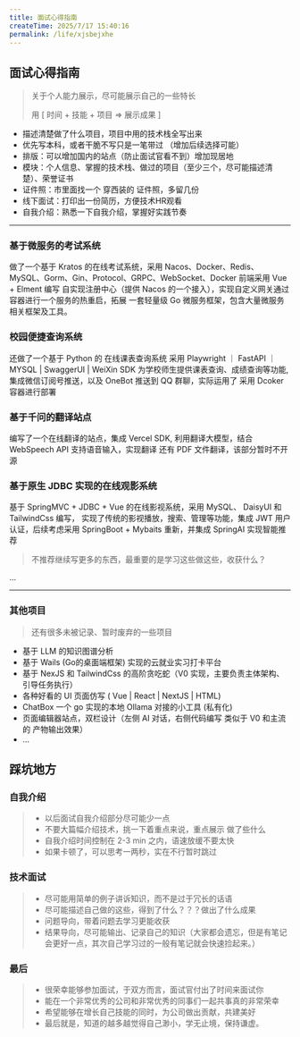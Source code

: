```yaml
---
title: 面试心得指南
createTime: 2025/7/17 15:40:16
permalink: /life/xjsbejxhe
---
```


## 面试心得指南

> 关于个人能力展示，尽可能展示自己的一些特长
>
> 用 [ 时间 + 技能 + 项目 => 展示成果 ]

- 描述清楚做了什么项目，项目中用的技术栈全写出来
- 优先写本科，或者干脆不写只是一笔带过 （增加后续选择可能）
- 排版：可以增加国内的站点（防止面试官看不到）增加现居地
- 模块：个人信息、掌握的技术栈、做过的项目（至少三个，尽可能描述清楚）、荣誉证书 
- 证件照：市里面找一个 穿西装的 证件照，多留几份
- 线下面试：打印出一份简历，方便技术HR观看
- 自我介绍：熟悉一下自我介绍，掌握好实践节奏


---

### 基于微服务的考试系统

做了一个基于 Kratos 的在线考试系统，采用 Nacos、Docker、Redis、MySQL、Gorm、Gin、Protocol、GRPC、WebSocket、Docker
前端采用 Vue + Elment 编写
自实现注册中心（提供 Nacos 的一个接入），实现自定义网关通过容器进行一个服务的热重启，拓展
一套轻量级 Go 微服务框架，包含大量微服务相关框架及工具。

### 校园便捷查询系统

还做了一个基于 Python 的 在线课表查询系统 采用 Playwright ｜ FastAPI ｜ MYSQL | SwaggerUI | WeiXin SDK
为学校师生提供课表查询、成绩查询等功能,集成微信订阅号推送，以及 OneBot 推送到 QQ 群聊，实际运用了
采用 Dcoker 容器进行部署

### 基于千问的翻译站点

编写了一个在线翻译的站点，集成 Vercel SDK, 利用翻译大模型，结合 WebSpeech API 支持语音输入，实现翻译
还有 PDF 文件翻译，该部分暂时不开源

### 基于原生 JDBC 实现的在线观影系统

基于 SpringMVC + JDBC + Vue 的在线影视系统，采用 MySQL、 DaisyUI 和 TailwindCss 编写，
实现了传统的影视播放，搜索、管理等功能，集成 JWT 用户认证，后续考虑采用 SpringBoot + Mybaits 重新，并集成 SpringAI 实现智能推荐



> 不推荐继续写更多的东西，最重要的是学习这些做这些，收获什么？

...

---

### 其他项目

> 还有很多未被记录、暂时废弃的一些项目

- 基于 LLM 的知识图谱分析
- 基于 Wails (Go的桌面端框架) 实现的云就业实习打卡平台
- 基于 NexJS 和 TailwindCss 的高阶贪吃蛇（V0 实现，主要负责主体架构、引导任务执行）
- 各种好看的 UI 页面仿写 ( Vue | React | NextJS | HTML)
- ChatBox 一个 go 实现的本地 Ollama 对接的小工具 (私有化)
- 页面编辑器站点，双栏设计（左侧 AI 对话，右侧代码编写 类似于 V0 和主流的 产物输出效果）
- ...



## 踩坑地方

### 自我介绍

> + 以后面试自我介绍部分尽可能少一点
> + 不要大篇幅介绍技术，挑一下着重点来说，重点展示 做了些什么
> + 自我介绍时间控制在 2-3 min 之内，语速放缓不要太快
> + 如果卡顿了，可以思考一两秒，实在不行暂时跳过

### 技术面试

> + 尽可能用简单的例子讲诉知识，而不是过于冗长的话语
> + 尽可能描述自己做的这些，得到了什么？？？做出了什么成果
> + 问题导向，带着问题去学习更能收获
> + 结果导向，尽可能输出、记录自己的知识（大家都会遗忘，但是有笔记会更好一点，其次自己学习过的一般有笔记就会快速捡起来。）

### 最后

> + 很荣幸能够参加面试，于双方而言，面试官付出了时间来面试你
> + 能在一个非常优秀的公司和非常优秀的同事们一起共事真的非常荣幸
> + 希望能够在增长自己技能的同时，为公司做出贡献，共建美好
> + 最后就是，知道的越多越觉得自己渺小，学无止境，保持谦虚。

